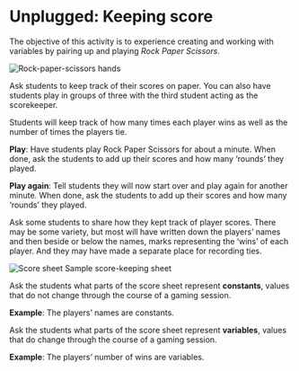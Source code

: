 # Unplugged: Keeping score

The objective of this activity is to experience creating and working with variables by pairing up and playing *Rock Paper Scissors*.

![Rock-paper-scissors hands](/static/courses/csintro/variables/rps-sketch.jpg)

Ask students to keep track of their scores on paper. You can also have students play in groups of three with the third student acting as the scorekeeper.

Students will keep track of how many times each player wins as well as the number of times the players tie.

**Play**: Have students play Rock Paper Scissors for about a minute. When done, ask the students to add up their scores and how many ‘rounds’ they played.

**Play again**: Tell students they will now start over and play again for another minute. When done, ask the students to add up their scores and how many ‘rounds’ they played.

Ask some students to share how they kept track of player scores. There may be some variety, but most will have written down the players’ names and then beside or below the names, marks representing the ‘wins’ of each player. And they may have made a separate place for recording ties.

![Score sheet](/static/courses/csintro/variables/mary-doug-score.jpg) Sample score-keeping sheet

Ask the students what parts of the score sheet represent **constants**, values that do not change through the course of a gaming session.

**Example**: The players’ names are constants.

Ask the students what parts of the score sheet represent **variables**, values that do change through the course of a gaming session.

**Example**: The players’ number of wins are variables.